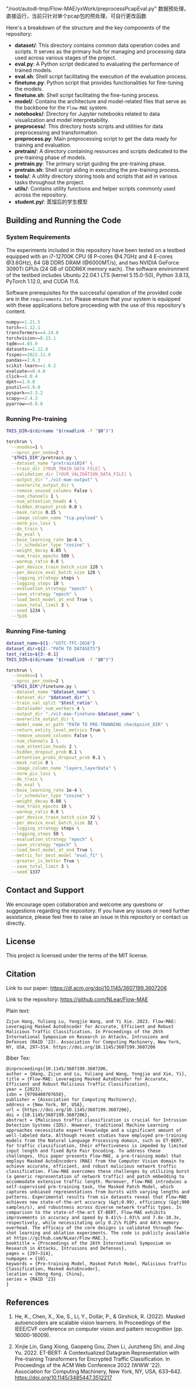 
"/root/autodl-tmp/Flow-MAE/yxWork/preprocessPcapEval.py" 数据预处理，直接运行，当前只针对单个pcap包的预处理，可自行更改函数



Here's a breakdown of the structure and the key components of the repository:

- **dataset/**: This directory contains common data operation codes and scripts. It serves as the primary hub for managing and processing data used across various stages of the project.
- **eval.py**: A Python script dedicated to evaluating the performance of trained models.
- **eval.sh**: Shell script facilitating the execution of the evaluation process.
- **finetune.py**: Python script that provides functionalities for fine-tuning the models.
- **finetune.sh**: Shell script facilitating the fine-tuning process.
- **model/**: Contains the architecture and model-related files that serve as the backbone for the `Flow-MAE` system.
- **notebooks/**: Directory for Jupyter notebooks related to data visualization and model interpretability.
- **preprocess/**: This directory hosts scripts and utilities for data preprocessing and transformation.
- **preprocess.py**: Main preprocessing script to get the data ready for training and evaluation.
- **pretrain/**: A directory containing resources and scripts dedicated to the pre-training phase of models.
- **pretrain.py**: The primary script guiding the pre-training phase.
- **pretrain.sh**: Shell script aiding in executing the pre-training process.
- **tools/**: A utility directory storing tools and scripts that aid in various tasks throughout the project.
- **utils/**: Contains utility functions and helper scripts commonly used across the repository.
- **student.py/**: 蒸馏后的学生模型
## Building and Running the Code

### System Requirements

The experiments included in this repository have been tested on a testbed equipped with an i7-12700K CPU (8 P-cores @4.7GHz and 4 E-cores @3.6GHz), 64 GB DDR5 DRAM (@6000MT/s), and two NVIDIA GeForce 3090Ti GPUs (24 GB of GDDR6X memory each). The software environment of the testbed includes Ubuntu 22.04.1 LTS (kernel 5.15.0-50), Python 3.8.13, PyTorch 1.12.0, and CUDA 11.6.

Software prerequisites for the successful operation of the provided code are in the `requirements.txt`. Please ensure that your system is equipped with these applications before proceeding with the use of this repository's content.

```python
numpy==1.21.5
torch==1.12.1
transformers==4.24.0
torchvision==0.13.1
tqdm==4.65.0
datasets==2.12.0
fsspec==2022.11.0
pandas==2.0.3
scikit-learn==1.0.2
evaluate==0.4.0
click==8.0.4
dpkt==1.9.8
psutil==5.9.0
pyspark==3.3.2
scapy==2.4.3
pyarrow==8.0.0
```

### Running Pre-training

```bash
THIS_DIR=$(dirname "$(readlink -f "$0")")

torchrun \
  --nnodes=1 \
  --nproc_per_node=2 \
  "$THIS_DIR"/pretrain.py \
  --dataset_name "pretrain1024" \
  --train_dir [YOUR_TRAIN_DATA_FILE] \
  --validation_dir [YOUR_VALIDATION_DATA_FILE] \
  --output_dir "./vit-mae-output" \
  --overwrite_output_dir \
  --remove_unused_columns False \
  --num_channels 1 \
  --num_attention_heads 4 \
  --hidden_dropout_prob 0.0 \
  --mask_ratio 0.15 \
  --image_column_name "tcp.payload" \
  --norm_pix_loss \
  --do_train \
  --do_eval \
  --base_learning_rate 1e-4 \
  --lr_scheduler_type "cosine" \
  --weight_decay 0.05 \
  --num_train_epochs 500 \
  --warmup_ratio 0.0 \
  --per_device_train_batch_size 128 \
  --per_device_eval_batch_size 128 \
  --logging_strategy steps \
  --logging_steps 10 \
  --evaluation_strategy "epoch" \
  --save_strategy "epoch" \
  --load_best_model_at_end True \
  --save_total_limit 3 \
  --seed 1234 \
  --fp16
```

### Running Fine-tuning

```bash
dataset_name=${1:-"USTC-TFC-2016"}
dataset_dir=${2:-"PATH TO DATASETS"}
test_ratio=${3:-0.1}
THIS_DIR=$(dirname "$(readlink -f "$0")")

torchrun \
  --nnodes=1 \
  --nproc_per_node=2 \
  "$THIS_DIR"/finetune.py \
  --dataset_name "$dataset_name" \
  --dataset_dir "$dataset_dir" \
  --train_val_split "$test_ratio" \
  --dataloader_num_workers 4 \
  --output_dir "./vit-mae-finetune-$dataset_name" \
  --overwrite_output_dir \
  --model_name_or_path "PATH TO PRE-TRANNING checkpoint_DIR" \
  --return_entity_level_metrics True \
  --remove_unused_columns False \
  --num_channels 1 \
  --num_attention_heads 2 \
  --hidden_dropout_prob 0.1 \
  --attention_probs_dropout_prob 0.1 \
  --mask_ratio 0 \
  --image_column_name "layers_layerData" \
  --norm_pix_loss \
  --do_train \
  --do_eval \
  --base_learning_rate 1e-4 \
  --lr_scheduler_type "cosine" \
  --weight_decay 0.08 \
  --num_train_epochs 10 \
  --warmup_ratio 0.0 \
  --per_device_train_batch_size 32 \
  --per_device_eval_batch_size 32 \
  --logging_strategy steps \
  --logging_steps 50 \
  --evaluation_strategy "epoch" \
  --save_strategy "epoch" \
  --load_best_model_at_end True \
  --metric_for_best_model "eval_f1" \
  --greater_is_better True \
  --save_total_limit 3 \
  --seed 1337
```

## Contact and Support

We encourage open collaboration and welcome any questions or suggestions regarding the repository. If you have any issues or need further assistance, please feel free to raise an issue in this repository or contact us directly.

## License

This project is licensed under the terms of the MIT license.

## Citation

Link to our paper: https://dl.acm.org/doi/10.1145/3607199.3607206

Link to the repository: https://github.com/NLear/Flow-MAE

Plain text:

`Zijun Hang, Yuliang Lu, Yongjie Wang, and Yi Xie. 2023. Flow-MAE: Leveraging Masked AutoEncoder for Accurate, Efficient and Robust Malicious Traffic Classification. In Proceedings of the 26th International Symposium on Research in Attacks, Intrusions and Defenses (RAID '23). Association for Computing Machinery, New York, NY, USA, 297–314. https://doi.org/10.1145/3607199.3607206`

Biber Tex:

```
@inproceedings{10.1145/3607199.3607206,
author = {Hang, Zijun and Lu, Yuliang and Wang, Yongjie and Xie, Yi},
title = {Flow-MAE: Leveraging Masked AutoEncoder for Accurate, Efficient and Robust Malicious Traffic Classification},
year = {2023},
isbn = {9798400707650},
publisher = {Association for Computing Machinery},
address = {New York, NY, USA},
url = {https://doi.org/10.1145/3607199.3607206},
doi = {10.1145/3607199.3607206},
abstract = {Malicious traffic classification is crucial for Intrusion Detection Systems (IDS). However, traditional Machine Learning approaches necessitate expert knowledge and a significant amount of well-labeled data. Although recent studies have employed pre-training models from the Natural Language Processing domain, such as ET-BERT, for traffic classification, their effectiveness is impeded by limited input length and fixed Byte Pair Encoding. To address these challenges, this paper presents Flow-MAE, a pre-training model that employs Masked AutoEncoders (MAE) from the Computer Vision domain to achieve accurate, efficient, and robust malicious network traffic classification. Flow-MAE overcomes these challenges by utilizing burst (a generic representation of network traffic) and patch embedding to accommodate extensive traffic length. Moreover, Flow-MAE introduces a self-supervised pre-training task, the Masked Patch Model, which captures unbiased representations from bursts with varying lengths and patterns. Experimental results from six datasets reveal that Flow-MAE achieves new state-of-the-art accuracy (&gt;0.99), efficiency (&gt;900 samples/s), and robustness across diverse network traffic types. In comparison to the state-of-the-art ET-BERT, Flow-MAE exhibits improvements in accuracy and speed by 0.41\%-1.93\% and 7.8x-10.3x, respectively, while necessitating only 0.2\% FLOPs and 44\% memory overhead. The efficacy of the core designs is validated through few-shot learning and ablation experiments. The code is publicly available at https://github.com/NLear/Flow-MAE.},
booktitle = {Proceedings of the 26th International Symposium on Research in Attacks, Intrusions and Defenses},
pages = {297–314},
numpages = {18},
keywords = {Pre-training Model, Masked Patch Model, Malicious Traffic Classification, Masked AutoEncoder},
location = {Hong Kong, China},
series = {RAID '23}
}
```



## References

1. He, K., Chen, X., Xie, S., Li, Y., Dollár, P., & Girshick, R. (2022). Masked autoencoders are scalable vision learners. In Proceedings of the IEEE/CVF conference on computer vision and pattern recognition (pp. 16000-16009).

2. Xinjie Lin, Gang Xiong, Gaopeng Gou, Zhen Li, Junzheng Shi, and Jing Yu. 2022. ET-BERT: A Contextualized Datagram Representation with Pre-training Transformers for Encrypted Traffic Classification. In Proceedings of the ACM Web Conference 2022 (WWW '22). Association for Computing Machinery, New York, NY, USA, 633–642. https://doi.org/10.1145/3485447.3512217
